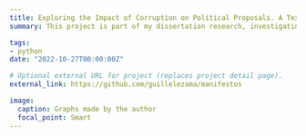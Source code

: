 ```yaml
---
title: Exploring the Impact of Corruption on Political Proposals. A Text Classification Problem
summary: This project is part of my dissertation research, investigating how corruption scandals influence politicians rhetoric and policy priorities. Using over 13,000 campaign manifestos from Brazilian mayoral elections, I applied text classification techniques to determine whether corruption in specific policy areas (e.g., health) leads politicians to increase or decrease their focus on those topics in their proposals. To tackle this challenge, I manually labeled a subset of the data to train machine learning models, leveraging external APIs to enhance classification accuracy. This work demonstrates my ability to handle unstructured text data, apply machine learning, and develop creative solutions with limited resources. **[GitHub Repository](https://github.com/guillelezama/manifestos) | [Slides](https://github.com/guillelezama/manifestos/blob/main/slides_text_classification.pdf) | [Paper](https://guillelezama.netlify.app/uploads/jmp.pdf)**

tags:
- python
date: "2022-10-27T00:00:00Z"

# Optional external URL for project (replaces project detail page).
external_link: https://github.com/guillelezama/manifestos

image: 
  caption: Graphs made by the author
  focal_point: Smart
---
```

